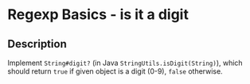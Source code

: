 # Regexp Basics - is it a digit

## Description

Implement `String#digit?` (in Java `StringUtils.isDigit(String)`), which should return `true` if given object is a digit (0-9), `false` otherwise.
